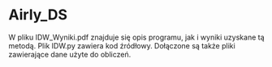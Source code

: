 # Airly_DS
W pliku IDW_Wyniki.pdf znajduje się opis programu, jak i wyniki uzyskane tą metodą. Plik IDW.py zawiera kod źródłowy. Dołączone są  także pliki zawierające dane użyte do obliczeń.
